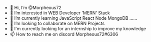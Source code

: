 - 👋 Hi, I’m @Morpheous72
- 👀 I’m interested in WEB Developer 'MERN' Stack
- 🌱 I’m currently learning JavaScript React Node MongoDB ......
- 💞️ I’m looking to collaborate on MERN Projects
- 💞️ I'm currently looking for an internship to improve my knowledge
- 📫 How to reach me on discord Morpheous72#6306

